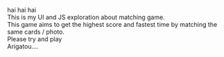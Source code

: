 hai hai hai
<br>
This is my UI and JS exploration about matching game.
<br>
This game aims to get the highest score and fastest time by matching the same cards / photo.
<br>
Please try and play
<br>
Arigatou....